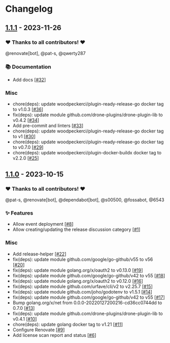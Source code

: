 # Changelog

## [1.1.1](https://github.com/woodpecker-ci/plugin-github-release/releases/tag/1.1.1) - 2023-11-26

### ❤️ Thanks to all contributors! ❤️

@renovate[bot], @pat-s, @qwerty287

### 📚 Documentation

- Add docs [[#32](https://github.com/woodpecker-ci/plugin-github-release/pull/32)]

### Misc

- chore(deps): update woodpeckerci/plugin-ready-release-go docker tag to v1.0.3 [[#36](https://github.com/woodpecker-ci/plugin-github-release/pull/36)]
- fix(deps): update module github.com/drone-plugins/drone-plugin-lib to v0.4.2 [[#34](https://github.com/woodpecker-ci/plugin-github-release/pull/34)]
- Add pre-commit and linters [[#33](https://github.com/woodpecker-ci/plugin-github-release/pull/33)]
- chore(deps): update woodpeckerci/plugin-ready-release-go docker tag to v1 [[#30](https://github.com/woodpecker-ci/plugin-github-release/pull/30)]
- chore(deps): update woodpeckerci/plugin-ready-release-go docker tag to v0.7.0 [[#29](https://github.com/woodpecker-ci/plugin-github-release/pull/29)]
- chore(deps): update woodpeckerci/plugin-docker-buildx docker tag to v2.2.0 [[#25](https://github.com/woodpecker-ci/plugin-github-release/pull/25)]

## [1.1.0](https://github.com/woodpecker-ci/plugin-github-release/releases/tag/1.1.0) - 2023-10-15

### ❤️ Thanks to all contributors! ❤️

@pat-s, @renovate[bot], @dependabot[bot], @s00500, @fossabot, @6543

### ✨ Features

- Allow event deployment [[#8](https://github.com/woodpecker-ci/plugin-github-release/pull/8)]
- Allow creating/updating the release discussion category [[#1](https://github.com/woodpecker-ci/plugin-github-release/pull/1)]

### Misc

- Add release-helper [[#22](https://github.com/woodpecker-ci/plugin-github-release/pull/22)]
- fix(deps): update module github.com/google/go-github/v55 to v56 [[#20](https://github.com/woodpecker-ci/plugin-github-release/pull/20)]
- fix(deps): update module golang.org/x/oauth2 to v0.13.0 [[#19](https://github.com/woodpecker-ci/plugin-github-release/pull/19)]
- fix(deps): update module github.com/google/go-github/v42 to v55 [[#18](https://github.com/woodpecker-ci/plugin-github-release/pull/18)]
- fix(deps): update module golang.org/x/oauth2 to v0.12.0 [[#16](https://github.com/woodpecker-ci/plugin-github-release/pull/16)]
- fix(deps): update module github.com/urfave/cli/v2 to v2.25.7 [[#15](https://github.com/woodpecker-ci/plugin-github-release/pull/15)]
- fix(deps): update module github.com/joho/godotenv to v1.5.1 [[#14](https://github.com/woodpecker-ci/plugin-github-release/pull/14)]
- fix(deps): update module github.com/google/go-github/v42 to v55 [[#17](https://github.com/woodpecker-ci/plugin-github-release/pull/17)]
- Bump golang.org/x/net from 0.0.0-20220127200216-cd36cc0744dd to 0.7.0 [[#13](https://github.com/woodpecker-ci/plugin-github-release/pull/13)]
- fix(deps): update module github.com/drone-plugins/drone-plugin-lib to v0.4.1 [[#10](https://github.com/woodpecker-ci/plugin-github-release/pull/10)]
- chore(deps): update golang docker tag to v1.21 [[#11](https://github.com/woodpecker-ci/plugin-github-release/pull/11)]
- Configure Renovate [[#9](https://github.com/woodpecker-ci/plugin-github-release/pull/9)]
- Add license scan report and status [[#6](https://github.com/woodpecker-ci/plugin-github-release/pull/6)]
